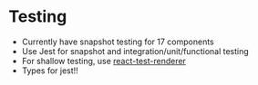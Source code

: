 # Testing

* Currently have snapshot testing for 17 components
* Use Jest for snapshot and integration/unit/functional testing
* For shallow testing, use [react-test-renderer](https://reactjs.org/docs/test-renderer.html) 
* Types for jest!!
